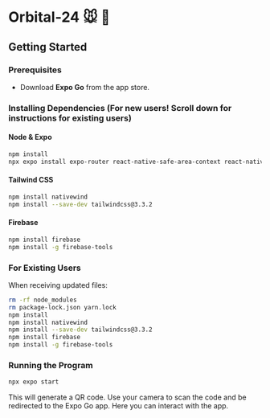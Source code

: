 # Orbital-24 🐭 🐹

## Getting Started

### Prerequisites

- Download **Expo Go** from the app store.


### Installing Dependencies (For new users! Scroll down for instructions for existing users)

#### Node & Expo

```bash
npm install
npx expo install expo-router react-native-safe-area-context react-native-screens expo-linking expo-constants expo-status-bar
```

#### Tailwind CSS

```bash
npm install nativewind
npm install --save-dev tailwindcss@3.3.2
```

#### Firebase

```bash
npm install firebase
npm install -g firebase-tools
```

### For Existing Users

When receiving updated files:

```bash
rm -rf node_modules
rm package-lock.json yarn.lock
npm install
npm install nativewind
npm install --save-dev tailwindcss@3.3.2
npm install firebase
npm install -g firebase-tools
```

### Running the Program

```bash
npx expo start
```

This will generate a QR code. Use your camera to scan the code and be redirected to the Expo Go app. Here you can interact with the app.
```
